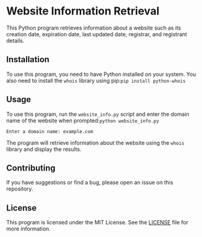 # Website Information Retrieval

This Python program retrieves information about a website such as its creation date, expiration date, last updated date, registrar, and registrant details.

## Installation

To use this program, you need to have Python installed on your system. You also need to install the `whois` library using pip:```pip install python-whois```

## Usage

To use this program, run the `website_info.py` script and enter the domain name of the website when prompted:```python website_info.py```

```Enter a domain name: example.com```

The program will retrieve information about the website using the `whois` library and display the results.

## Contributing

If you have suggestions or find a bug, please open an issue on this repository.

## License

This program is licensed under the MIT License. See the [LICENSE](LICENSE) file for more information.

